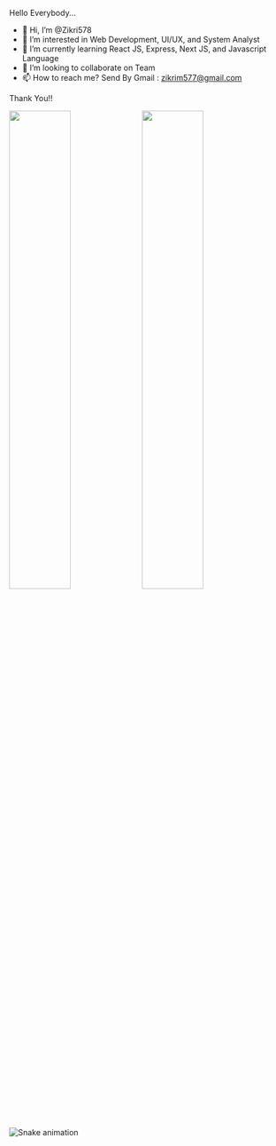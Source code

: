 Hello Everybody...

- 👋 Hi, I’m @Zikri578
- 👀 I’m interested in Web Development, UI/UX, and System Analyst
- 🌱 I’m currently learning React JS, Express, Next JS, and Javascript Language
- 💞️ I’m looking to collaborate on Team
- 📫 How to reach me? Send By Gmail : zikrim577@gmail.com

Thank You!!

<!---
Zikri578/Zikri578 is a ✨ special ✨ repository because its `README.md` (this file) appears on your GitHub profile.
You can click the Preview link to take a look at your changes.
--->


<img align="left" width="47%" src="https://github-readme-stats.vercel.app/api?username=Zikri578&show_icons=true&theme=radical"/> 
<img align="left" width="47%" src="https://github-readme-stats.vercel.app/api/top-langs/?username=Zikri578&layout=compact&theme=radical"/>

![Snake animation](https://github.com/Zikri578/Zikri578/blob/output/github-contribution-grid-snake.svg)
